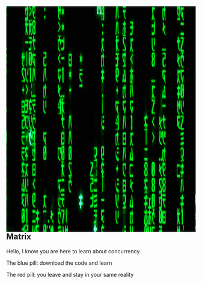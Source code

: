 <div style="vertical-aligh: center;"><img src="./doc/matrix.gif" alt="Matrix" align="left" height="600"/> <h2> Matrix </h2> <p> 

Hello, I know you are here to learn about concurrency.

The blue pill: download the code and learn

The red pill: you leave and stay in your same reality

</div>
